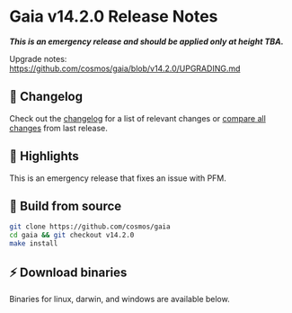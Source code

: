 # Gaia v14.2.0  Release Notes 

***This is an emergency release and should be applied only at height TBA.***

Upgrade notes: https://github.com/cosmos/gaia/blob/v14.2.0/UPGRADING.md

## 📝 Changelog

Check out the [changelog](https://github.com/cosmos/gaia/blob/v14.2.0/CHANGELOG.md) for a list of relevant changes or [compare all changes](https://github.com/cosmos/gaia/compare/v14.1.0...v14.2.0) from last release.

## 🚀 Highlights

<!-- Add any highlights of this release -->

This is an emergency release that fixes an issue with PFM. 

## 🔨 Build from source

```bash
git clone https://github.com/cosmos/gaia
cd gaia && git checkout v14.2.0
make install
```

## ⚡️ Download binaries

Binaries for linux, darwin, and windows are available below.